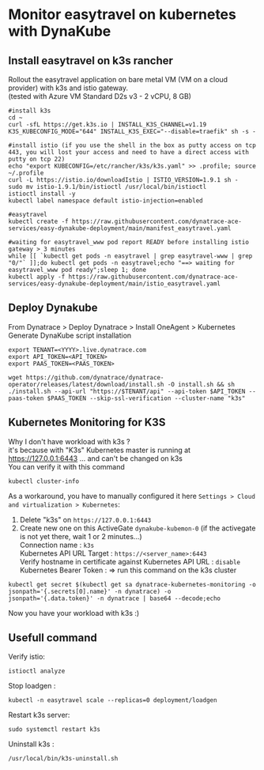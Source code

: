 # Monitor easytravel on kubernetes with DynaKube

## Install easytravel on k3s rancher
Rollout the easytravel application on bare metal VM (VM on a cloud provider) with k3s and istio gateway.  
(tested with Azure VM Standard D2s v3 - 2 vCPU, 8 GB)  

    #install k3s
    cd ~
    curl -sfL https://get.k3s.io | INSTALL_K3S_CHANNEL=v1.19 K3S_KUBECONFIG_MODE="644" INSTALL_K3S_EXEC="--disable=traefik" sh -s -

    #install istio (if you use the shell in the box as putty access on tcp 443, you will lost your access and need to have a direct access with putty on tcp 22)
    echo "export KUBECONFIG=/etc/rancher/k3s/k3s.yaml" >> .profile; source ~/.profile
    curl -L https://istio.io/downloadIstio | ISTIO_VERSION=1.9.1 sh -
    sudo mv istio-1.9.1/bin/istioctl /usr/local/bin/istioctl
    istioctl install -y
    kubectl label namespace default istio-injection=enabled

    #easytravel
    kubectl create -f https://raw.githubusercontent.com/dynatrace-ace-services/easy-dynakube-deployment/main/manifest_easytravel.yaml

    #waiting for easytravel_www pod report READY before installing istio gateway > 3 minutes
    while [[ `kubectl get pods -n easytravel | grep easytravel-www | grep "0/"` ]];do kubectl get pods -n easytravel;echo "==> waiting for easytravel_www pod ready";sleep 1; done
    kubectl apply -f https://raw.githubusercontent.com/dynatrace-ace-services/easy-dynakube-deployment/main/istio_easytravel.yaml


## Deploy Dynakube

From Dynatrace > Deploy Dynatrace > Install OneAgent > Kubernetes
Generate DynaKube script installation 

    export TENANT=<YYYY>.live.dynatrace.com
    export API_TOKEN=<API_TOKEN>
    export PAAS_TOKEN=<PAAS_TOKEN>
    
    wget https://github.com/dynatrace/dynatrace-operator/releases/latest/download/install.sh -O install.sh && sh ./install.sh --api-url "https://$TENANT/api" --api-token $API_TOKEN --paas-token $PAAS_TOKEN --skip-ssl-verification --cluster-name "k3s"


## Kubernetes Monitoring for K3S

Why I don't have workload with k3s ?  
it's because with "K3s" Kubernetes master is running at https://127.0.0.1:6443 ... and can't be changed on k3s   
You can verify it with this command    
    
    kubectl cluster-info 

As a workaround, you have to manually configured it here `Settings > Cloud and virtualization > Kubernetes`:   

   1) Delete "k3s" on `https://127.0.0.1:6443`
   2) Create new one on this ActiveGate `dynakube-kubemon-0` (if the activegate is not yet there, wait 1 or 2 minutes...)   
        Connection name : `k3s`   
        Kubernetes API URL Target : `https://<server_name>:6443`   
        Verify hostname in certificate against Kubernetes API URL : `disable`   
        Kubernetes Bearer Token : => run this command on the k3s cluster

    kubectl get secret $(kubectl get sa dynatrace-kubernetes-monitoring -o jsonpath='{.secrets[0].name}' -n dynatrace) -o jsonpath='{.data.token}' -n dynatrace | base64 --decode;echo
    
Now you have your workload with k3s :)
            

## Usefull command
Verify istio:

    istioctl analyze
    
Stop loadgen : 

    kubectl -n easytravel scale --replicas=0 deployment/loadgen
 
Restart k3s server:

    sudo systemctl restart k3s
    
Uninstall k3s :

    /usr/local/bin/k3s-uninstall.sh
